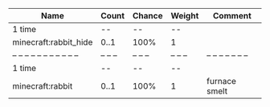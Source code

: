 | Name                  | Count | Chance | Weight | Comment       |
| --------------------- | ----- | ------ | ------ | ------------- |
| 1 time                |    -- |     -- |     -- |               |
| minecraft:rabbit_hide |  0..1 |   100% |      1 |               |
| – – – – – – – – – – – | – – – | – – –  | – – –  | – – – – – – – |
| 1 time                |    -- |     -- |     -- |               |
| minecraft:rabbit      |  0..1 |   100% |      1 | furnace smelt |